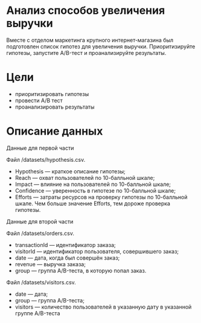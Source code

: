 # Анализ способов увеличения выручки
Вместе с отделом маркетинга крупного интернет-магазина был подготовлен список гипотез для увеличения выручки.
Приоритизируйте гипотезы, запустите A/B-тест и проанализируйте результаты.

# Цели
- приоритизировать гипотезы
- провести А/В тест
- проанализировать результаты

# Описание данных
Данные для первой части

Файл /datasets/hypothesis.csv. 
- 	Hypothesis — краткое описание гипотезы;
-	Reach — охват пользователей по 10-балльной шкале;
-	Impact — влияние на пользователей по 10-балльной шкале;
-	Confidence — уверенность в гипотезе по 10-балльной шкале;
-	Efforts — затраты ресурсов на проверку гипотезы по 10-балльной шкале. Чем больше значение Efforts, тем дороже проверка гипотезы.

Данные для второй части

Файл /datasets/orders.csv. 
-	transactionId — идентификатор заказа;
-	visitorId — идентификатор пользователя, совершившего заказ;
-	date — дата, когда был совершён заказ;
-	revenue — выручка заказа;
-	group — группа A/B-теста, в которую попал заказ.

Файл /datasets/visitors.csv. 

-	date — дата;
-	group — группа A/B-теста;
-   visitors — количество пользователей в указанную дату в указанной группе A/B-теста
